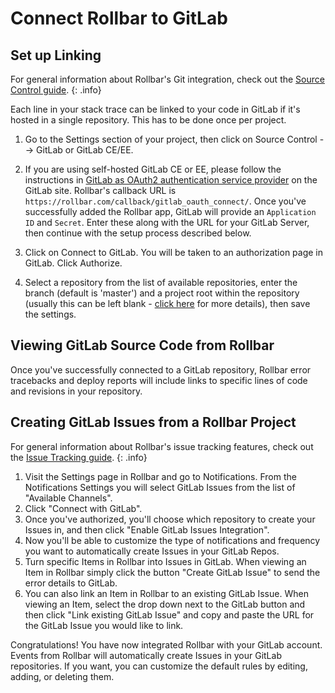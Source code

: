 # Connect Rollbar to GitLab

## Set up Linking

For general information about Rollbar's Git integration, check out the [Source Control guide](../source-control/). 
{: .info}

Each line in your stack trace can be linked to your code in GitLab if it's hosted in a single repository. This has to be done once per project.

1. Go to the Settings section of your project, then click on Source Control --> GitLab or GitLab CE/EE.

2. If you are using self-hosted GitLab CE or EE, please follow the instructions in [GitLab as OAuth2 authentication service provider](https://docs.gitlab.com/ce/integration/oauth_provider.html) on the GitLab site.  Rollbar's callback URL is `https://rollbar.com/callback/gitlab_oauth_connect/`.  Once you've successfully added the Rollbar app, GitLab will provide an `Application ID` and `Secret`.  Enter these along with the URL for your GitLab Server, then continue with the setup process described below.

3. Click on Connect to GitLab.  You will be taken to an authorization page in GitLab. Click Authorize.

4. Select a repository from the list of available repositories, enter the branch (default is 'master') and a project root within the repository (usually this can be left blank - [click here](../source-control#server--root/) for more details), then save the settings.

## Viewing GitLab Source Code from Rollbar
Once you've successfully connected to a GitLab repository, Rollbar error tracebacks and deploy reports will include links to specific lines of code and revisions in your repository.

## Creating GitLab Issues from a Rollbar Project

For general information about Rollbar's issue tracking features, check out the [Issue Tracking guide](../issue-tracking/). 
{: .info}

1. Visit the Settings page in Rollbar and go to Notifications. From the Notifications Settings you
   will select GitLab Issues from the list of "Available Channels".
2. Click "Connect with GitLab".
3. Once you've authorized, you'll choose which repository to create your Issues in, and then click "Enable GitLab Issues Integration".
4. Now you'll be able to customize the type of notifications and frequency you want to automatically create Issues in your GitLab Repos.
5. Turn specific Items in Rollbar into Issues in GitLab. When viewing an Item in Rollbar simply click
   the button "Create GitLab Issue" to send the error details to GitLab.
6. You can also link an Item in Rollbar to an existing GitLab Issue. When viewing an Item, select the
   drop down next to the GitLab button and then click "Link existing GitLab Issue" and copy and paste
   the URL for the GitLab Issue you would like to link.

Congratulations! You have now integrated Rollbar with your GitLab account. Events from Rollbar will
automatically create Issues in your GitLab repositories. If you want, you can customize the default rules
by editing, adding, or deleting them.
